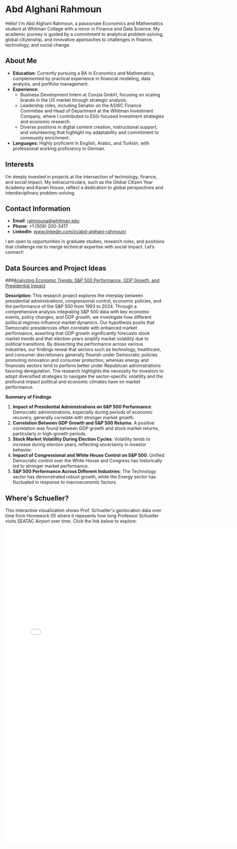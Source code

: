 # Abd Alghani Rahmoun

Hello! I'm Abd Alghani Rahmoun, a passionate Economics and Mathematics student at Whitman College with a minor in Finance and Data Science. My academic journey is guided by a commitment to analytical problem-solving, global citizenship, and innovative approaches to challenges in finance, technology, and social change.

## About Me
- **Education**: Currently pursuing a BA in Economics and Mathematics, complemented by practical experience in financial modeling, data analysis, and portfolio management.
- **Experience**:  
  - Business Development Intern at Conzia GmbH, focusing on scaling brands in the US market through strategic analysis.  
  - Leadership roles, including Senator on the ASWC Finance Committee and Head of Department at the Whitman Investment Company, where I contributed to ESG-focused investment strategies and economic research.  
  - Diverse positions in digital content creation, instructional support, and volunteering that highlight my adaptability and commitment to community enrichment.  
- **Languages**: Highly proficient in English, Arabic, and Turkish, with professional working proficiency in German.  

## Interests
I’m deeply invested in projects at the intersection of technology, finance, and social impact. My extracurriculars, such as the Global Citizen Year Academy and Karam House, reflect a dedication to global perspectives and interdisciplinary problem-solving.

## Contact Information
- **Email**: rahmouna@whitman.edu  
- **Phone**: +1 (509) 200-3417  
- **LinkedIn**: www.linkedin.com/in/abd-alghani-rahmoun/

I am open to opportunities in graduate studies, research roles, and positions that challenge me to merge technical expertise with social impact. Let’s connect!

## Data Sources and Project Ideas

###[Analyzing Economic Trends: S&P 500 Performance, GDP Growth, and Presidential Impact](https://abdrah-2004.github.io/Portfolio/)

**Description**: This research project explores the interplay between presidential administrations, congressional control, economic policies, and the performance of the S&P 500 from 1993 to 2024. Through a comprehensive analysis integrating S&P 500 data with key economic events, policy changes, and GDP growth, we investigate how different political regimes influence market dynamics. Our hypothesis posits that Democratic presidencies often correlate with enhanced market performance, asserting that GDP growth significantly forecasts stock market trends and that election years amplify market volatility due to political transitions. By dissecting the performance across various industries, our findings reveal that sectors such as technology, healthcare, and consumer discretionary generally flourish under Democratic policies promoting innovation and consumer protection, whereas energy and financials sectors tend to perform better under Republican administrations favoring deregulation. The research highlights the necessity for investors to adopt diversified strategies to navigate the sector-specific volatility and the profound impact political and economic climates have on market performance.

**Summary of Findings**  
1. **Impact of Presidential Administrations on S&P 500 Performance**: Democratic administrations, especially during periods of economic recovery, generally correlate with stronger market growth.  
2. **Correlation Between GDP Growth and S&P 500 Returns**: A positive correlation was found between GDP growth and stock market returns, particularly in high-growth periods.  
3. **Stock Market Volatility During Election Cycles**: Volatility tends to increase during election years, reflecting uncertainty in investor behavior.  
4. **Impact of Congressional and White House Control on S&P 500**: Unified Democratic control over the White House and Congress has historically led to stronger market performance.  
5. **S&P 500 Performance Across Different Industries**: The Technology sector has demonstrated robust growth, while the Energy sector has fluctuated in response to macroeconomic factors.


## Where's Schueller?

This interactive visualization shows Prof. Schueller's geolocation data over time from Homework 05 where it repesents how long Professor Schueller visits SEATAC Airport over time. Click the link below to explore:
 <iframe src="wheres_schueller.html" width="150%" height="1000" frameborder="0"></iframe>

